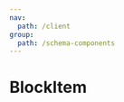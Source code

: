 ```yaml
---
nav:
  path: /client
group:
  path: /schema-components
---
```


# BlockItem

<code src="./demos/demo1.tsx" />
